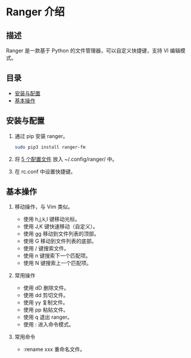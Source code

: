# Ranger 介绍

## 描述

Ranger 是一款基于 Python 的文件管理器，可以自定义快捷键，支持 VI 编辑模式。

## 目录

* [安装与配置](#安装与配置)
* [基本操作](#基本操作)

## 安装与配置

1. 通过 pip 安装 ranger。

    ```bash
    sudo pip3 install ranger-fm
    ```

2. 将 [5 个配置文件](/tools_config_example/ranger/) 放入 ~/.config/ranger/ 中。

3. 在 rc.conf 中设置快捷键。

## 基本操作

1. 移动操作，与 Vim 类似。

    * 使用 h,j,k,l 键移动光标。
    * 使用 J,K 键快速移动（自定义）。
    * 使用 gg 移动到文件列表的顶部。
    * 使用 G 移动到文件列表的底部。
    * 使用 / 键搜索文件。
    * 使用 n 键搜索下一个匹配项。
    * 使用 N 键搜索上一个匹配项。

2. 常用操作

    * 使用 dD 删除文件。
    * 使用 dd 剪切文件。
    * 使用 yy 复制文件。
    * 使用 pp 粘贴文件。
    * 使用 q 退出 ranger。
    * 使用 : 进入命令模式。

3. 常用命令

    * :rename xxx 重命名文件。
